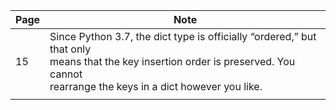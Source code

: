 | Page | Note                                                                                                                                                                                    |
| ---- | --------------------------------------------------------------------------------------------------------------------------------------------------------------------------------------- |
| 15   | Since Python 3.7, the dict type is officially “ordered,” but that only<br>means that the key insertion order is preserved. You cannot<br>rearrange the keys in a dict however you like. |
|      |                                                                                                                                                                                         |
